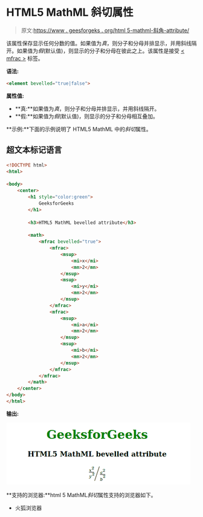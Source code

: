 # HTML5 MathML 斜切属性

> 原文:[https://www . geesforgeks . org/html 5-mathml-斜角-attribute/](https://www.geeksforgeeks.org/html5-mathml-bevelled-attribute/)

该属性保存显示任何分数的值。如果值为*真*，则分子和分母并排显示，并用斜线隔开。如果值为*假*(默认值)，则显示的分子和分母在彼此之上。该属性是接受 [< mfrac >](https://www.geeksforgeeks.org/html5-mathml-mfrac-tag/) 标签。

**语法:**

```html
<element bevelled="true|false">

```

**属性值:**

*   **真:**如果值为*真*，则分子和分母并排显示，并用斜线隔开。
*   **假:**如果值为*假*(默认值)，则显示的分子和分母相互叠加。

**示例:**下面的示例说明了 HTML5 MathML 中的*斜切*属性。

## 超文本标记语言

```html
<!DOCTYPE html> 
<html> 

<body> 
    <center> 
        <h1 style="color:green"> 
            GeeksforGeeks 
        </h1> 

        <h3>HTML5 MathML bevelled attribute</h3> 

        <math> 
            <mfrac bevelled="true"> 
                <mfrac> 
                    <msup> 
                        <mi>x</mi> 
                        <mn>2</mn> 
                    </msup> 
                    <msup> 
                        <mi>y</mi> 
                        <mn>2</mn> 
                    </msup> 
                </mfrac> 
                <mfrac> 
                    <msup> 
                        <mi>a</mi> 
                        <mn>2</mn> 
                    </msup> 
                    <msup> 
                        <mi>b</mi> 
                        <mn>2</mn> 
                    </msup> 
                </mfrac> 
            </mfrac> 
        </math> 
    </center> 
</body> 
</html> 
```

**输出:**

![](img/fd9babf92f3b2d23cf80e97c718d1922.png)

**支持的浏览器:**html 5 MathML*斜切*属性支持的浏览器如下。

*   火狐浏览器